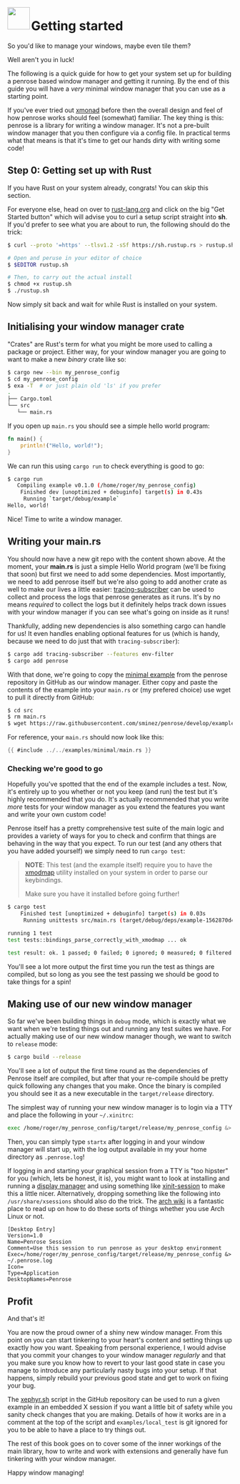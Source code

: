 <image width="50px" src="https://raw.githubusercontent.com/sminez/penrose/develop/icon.svg" align="left"></image>
# Getting started

So you'd like to manage your windows, maybe even tile them?

Well aren't you in luck!

The following is a quick guide for how to get your system set up for building a penrose based
window manager and getting it running. By the end of this guide you will have a _very_ minimal
window manager that you can use as a starting point.

If you've ever tried out [xmonad][0] before then the overall design and feel of how penrose works
should feel (somewhat) familiar. The key thing is this: penrose is a library for writing a window
manager. It's not a pre-built window manager that you then configure via a config file. In practical
terms what that means is that it's time to get our hands dirty with writing some code!


## Step 0: Getting set up with Rust

If you have Rust on your system already, congrats! You can skip this section.

For everyone else, head on over to [rust-lang.org][1] and click on the big "Get Started button"
which will advise you to curl a setup script straight into **sh**. If you'd prefer to see what
you are about to run, the following should do the trick:

```bash
$ curl --proto '=https' --tlsv1.2 -sSf https://sh.rustup.rs > rustup.sh

# Open and peruse in your editor of choice
$ $EDITOR rustup.sh

# Then, to carry out the actual install
$ chmod +x rustup.sh
$ ./rustup.sh
```

Now simply sit back and wait for while Rust is installed on your system.


## Initialising your window manager crate

"Crates" are Rust's term for what you might be more used to calling a package or project.
Either way, for your window manager you are going to want to make a new _binary_ crate like so:

```bash
$ cargo new --bin my_penrose_config
$ cd my_penrose_config
$ exa -T  # or just plain old 'ls' if you prefer
.
├── Cargo.toml
└── src
   └── main.rs
```

If you open up `main.rs` you should see a simple hello world program:
```rust
fn main() {
    println!("Hello, world!");
}
```

We can run this using `cargo run` to check everything is good to go:
```bash
$ cargo run
   Compiling example v0.1.0 (/home/roger/my_penrose_config)
    Finished dev [unoptimized + debuginfo] target(s) in 0.43s
     Running `target/debug/example`
Hello, world!
```

Nice! Time to write a window manager.


## Writing your main.rs

You should now have a new git repo with the content shown above. At the moment,
your **main.rs** is just a simple Hello World program (we'll be fixing that soon)
but first we need to add some dependencies. Most importantly, we need to add
penrose itself but we're also going to add another crate as well to make our lives
a little easier: [tracing-subscriber][2] can be used to collect and process the logs
that penrose generates as it runs. It's by no means _required_ to collect the logs
but it definitely helps track down issues with your window manager if you can see
what's going on inside as it runs!

Thankfully, adding new dependencies is also something cargo can handle for us! It
even handles enabling optional features for us (which is handy, because we need to
do just that with `tracing-subscriber`):

```bash
$ cargo add tracing-subscriber --features env-filter
$ cargo add penrose
```

With that done, we're going to copy the [minimal example][3] from the penrose repository in
GitHub as our window manager. Either copy and paste the contents of the example into your
`main.rs` or (my prefered choice) use wget to pull it directly from GitHub:
```bash
$ cd src
$ rm main.rs
$ wget https://raw.githubusercontent.com/sminez/penrose/develop/examples/minimal/main.rs
```

For reference, your `main.rs` should now look like this:
```rust
{{ #include ../../examples/minimal/main.rs }}
```

### Checking we're good to go

Hopefully you've spotted that the end of the example includes a test. Now, it's entirely up
to you whether or not you keep (and run) the test but it's highly recommended that you do.
It's actually recommended that you write _more_ tests for your window manager as you extend
the features you want and write your own custom code!

Penrose itself has a pretty comprehensive test suite of the main logic and provides a variety
of ways for you to check and confirm that things are behaving in the way that you expect.
To run our test (and any others that you have added yourself) we simply need to run `cargo test`:

> **NOTE**: This test (and the example itself) require you to have the [xmodmap][4] utility
> installed on your system in order to parse our keybindings.
>
> Make sure you have it installed before going further!


```bash
$ cargo test
    Finished test [unoptimized + debuginfo] target(s) in 0.03s
     Running unittests src/main.rs (target/debug/deps/example-1562870d47d380ed)

running 1 test
test tests::bindings_parse_correctly_with_xmodmap ... ok

test result: ok. 1 passed; 0 failed; 0 ignored; 0 measured; 0 filtered out; finished in 0.01s
```

You'll see a lot more output the first time you run the test as things are compiled, but so long
as you see the test passing we should be good to take things for a spin!



## Making use of our new window manager

So far we've been building things in `debug` mode, which is exactly what we want when we're testing
things out and running any test suites we have. For actually making use of our new window manager
though, we want to switch to `release` mode:
```bash
$ cargo build --release
```

You'll see a lot of output the first time round as the dependencies of Penrose itself are compiled,
but after that your re-compile should be pretty quick following any changes that you make. Once the
binary is compiled you should see it as a new executable in the `target/release` directory.

The simplest way of running your new window manager is to login via a TTY and place the following
in your `~/.xinitrc`:
```bash
exec /home/roger/my_penrose_config/target/release/my_penrose_config &> ~/.penrose.log
```

Then, you can simply type `startx` after logging in and your window manager will start up, with the
log output available in my your home directory as `.penrose.log`!

If logging in and starting your graphical session from a TTY is "too hipster" for you (which, lets be
honest, it is), you might want to look at installing and running a [display manager][6] and using
something like [xinit-session][6] to make this a little nicer. Alternatively, dropping something like
the following into `/usr/share/xsessions` should also do the trick. The [arch wiki][7] is a fantastic
place to read up on how to do these sorts of things whether you use Arch Linux or not.

```desktop
[Desktop Entry]
Version=1.0
Name=Penrose Session
Comment=Use this session to run penrose as your desktop environment
Exec=/home/roger/my_penrose_config/target/release/my_penrose_config &> ~/.penrose.log
Icon=
Type=Application
DesktopNames=Penrose
```

## Profit

And that's it!

You are now the proud owner of a shiny new window manager. From this point on you can start tinkering
to your heart's content and setting things up exactly how you want. Speaking from personal experience,
I would advise that you commit your changes to your window manager _regularly_ and that you make sure
you know how to revert to your last good state in case you manage to introduce any particularly nasty
bugs into your setup. If that happens, simply rebuild your previous good state and get to work on
fixing your bug.

The [xephyr.sh][8] script in the GitHub repository can be used to run a given example in an embedded
X session if you want a little bit of safety while you sanity check changes that you are making.
Details of how it works are in a comment at the top of the script and `examples/local_test` is git
ignored for you to be able to have a place to try things out.

The rest of this book goes on to cover some of the inner workings of the main library, how to write
and work with extensions and generally have fun tinkering with your window manager.

Happy window managing!


  [0]: https://xmonad.org/
  [1]: https://www.rust-lang.org/
  [2]: https://crates.io/crates/tracing-subscriber
  [3]: https://github.com/sminez/penrose/blob/develop/examples/minimal/main.rs
  [4]: https://wiki.archlinux.org/title/Xmodmap
  [5]: https://wiki.archlinux.org/title/Display_manager
  [6]: https://wiki.archlinux.org/title/Display_manager#Run_~/.xinitrc_as_a_session
  [7]: https://wiki.archlinux.org/title/Display_manager#Session_configuration
  [8]: https://github.com/sminez/penrose/blob/develop/scripts/xephyr.sh
